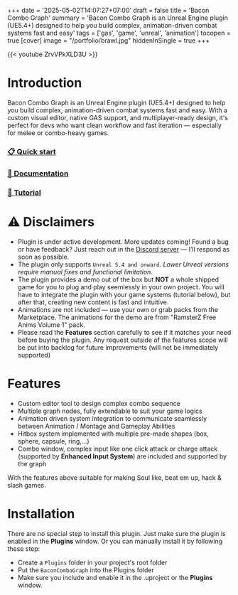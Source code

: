 +++
date = '2025-05-02T14:07:27+07:00'
draft = false
title = 'Bacon Combo Graph'
summary = 'Bacon Combo Graph is an Unreal Engine plugin (UE5.4+) designed to help you build complex, animation-driven combat systems fast and easy'
tags = ['gas', 'game', 'unreal', 'animation']
tocopen = true
[cover]
image = "/portfolio/brawl.jpg"
hiddenInSingle = true
+++

{{< youtube ZrvVPkXLD3U >}}

# Introduction
Bacon Combo Graph is an Unreal Engine plugin (UE5.4+) designed to help you build complex, animation-driven combat systems fast and easy. With a custom visual editor, native GAS support, and multiplayer-ready design, it's perfect for devs who want clean workflow and fast iteration — especially for melee or combo-heavy games.

### [📋 Quick start](../quick-start)
### [📖 Documentation](../documentation)
### [📼 Tutorial](../)

# ⚠️ Disclaimers
- Plugin is under active development. More updates coming! Found a bug or have feedback? Just reach out in the [Discord server](https://discord.gg/4sWctpzayy) — I’ll respond as soon as possible.
- The plugin only supports `Unreal 5.4 and onward`. _Lower Unreal versions require manual fixes and functional limitation._
- The plugin provides a demo out of the box but **NOT** a whole shipped game for you to plug and play seemlessly in your own project. You will have to integrate the plugin with your game systems (tutorial below), but after that, creating new content is fast and intuitive.
- Animations are not included — use your own or grab packs from the Marketplace. The animations for the demo are from "RamsterZ Free Anims Volume 1" pack.
- Please read the **Features** section carefully to see if it matches your need before buying the plugin. Any request outside of the features scope will be put into backlog for future improvements (will not be immediately supported)

# Features
- Custom editor tool to design complex combo sequence
- Multiple graph nodes, fully extendable to suit your game logics
- Animation driven system integration to communicate seamlessly between Animation / Montage and Gameplay Abilities
- Hitbox system implemented with multiple pre-made shapes (box, sphere, capsule, ring,...)
- Combo window, complex input like one click attack or charge attack (supported by **Enhanced Input System**) are included and supported by the graph

With the features above suitable for making Soul like, beat em up, hack & slash games.

# Installation
There are no special step to install this plugin. Just make sure the plugin is enabled in the **Plugins** window. Or you can manually install it by following these step:
- Create a `Plugins` folder in your project's root folder
- Put the `BaconComboGraph` into the Plugins folder
- Make sure you include and enable it in the .uproject or the **Plugins** window.